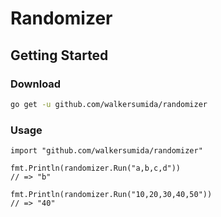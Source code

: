# Randomizer

## Getting Started
### Download

```sh
go get -u github.com/walkersumida/randomizer
```

### Usage

```golang
import "github.com/walkersumida/randomizer"

fmt.Println(randomizer.Run("a,b,c,d"))
// => "b"

fmt.Println(randomizer.Run("10,20,30,40,50"))
// => "40"
```